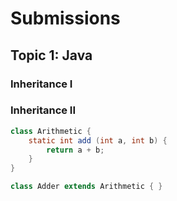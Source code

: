 # Submissions

## Topic 1: Java

### Inheritance I


### Inheritance II

```Java
class Arithmetic {
    static int add (int a, int b) {
        return a + b;
    }
}

class Adder extends Arithmetic { }
```